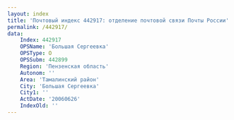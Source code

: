 ```yaml
---
layout: index
title: 'Почтовый индекс 442917: отделение почтовой связи Почты России'
permalink: /442917/
data:
    Index: 442917
    OPSName: 'Большая Сергеевка'
    OPSType: О
    OPSSubm: 442899
    Region: 'Пензенская область'
    Autonom: ''
    Area: 'Тамалинский район'
    City: 'Большая Сергеевка'
    City1: ''
    ActDate: '20060626'
    IndexOld: ''
---
```

